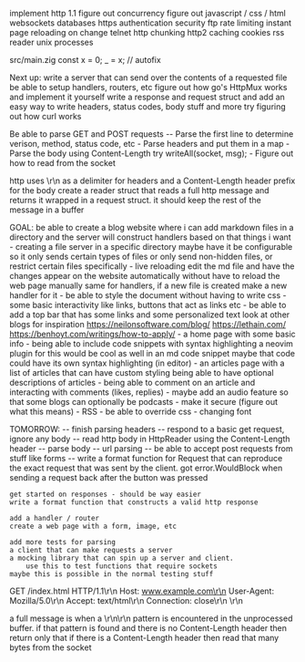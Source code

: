 implement http 1.1
figure out concurrency
figure out javascript / css / html
websockets
databases
https
authentication
security
ftp
rate limiting
instant page reloading on change
telnet
http chunking
http2
caching
cookies
rss reader
unix processes

src/main.zig
    const x = 0;
    _ = x; // autofix


Next up:
    write a server that can send over the contents of a requested file
    be able to setup handlers, routers, etc
    figure out how go's HttpMux works and implement it yourself
    write a response and request struct and add an easy way to 
    write headers, status codes, body stuff and more
    try figuring out how curl works

Be able to parse GET and POST requests
    -- Parse the first line to determine verison, method, status code, etc
    - Parse headers and put them in a map
    - Parse the body using Content-Length
    try writeAll(socket, msg);
    - Figure out how to read from the socket

http uses \r\n as a delimiter for headers and a Content-Length header prefix for the body
create a reader struct that reads a full http message and returns it
wrapped in a request struct. it should keep the rest of the message in a buffer

GOAL:
    be able to create a blog website where i can add markdown
    files in a directory and the server will construct handlers based on that
    things i want
        - creating a file server in a specific directory
            maybe have it be configurable so it only sends certain types of files
            or only send non-hidden files, or restrict certain files specifically
        - live reloading
            edit the md file and have the changes appear on the website automatically
            without have to reload the web page manually
            same for handlers, if a new file is created make a new handler for it
        - be able to style the document without having to write css
        - some basic interactivity like links, buttons that act as links etc
        - be able to add a top bar that has some links and some personalized text
            look at other blogs for inspiration
            https://neilonsoftware.com/blog/
            https://lethain.com/
            https://benhoyt.com/writings/how-to-apply/
        - a home page with some basic info
        - being able to include code snippets with syntax highlighting
            a neovim plugin for this would be cool as well
            in an md code snippet maybe that code could have its own syntax highlighting (in editor)
        - an articles page with a list of articles that can have custom styling
            being able to have optional descriptions of articles
        - being able to comment on an article and interacting with comments (likes, replies)
        - maybe add an audio feature so that some blogs can optionally be podcasts
        - make it secure (figure out what this means)
        - RSS
        - be able to override css
        - changing font

TOMORROW:
    -- finish parsing headers
    -- respond to a basic get request, ignore any body
    -- read http body in HttpReader using the Content-Length header
    -- parse body
    -- url parsing
    -- be able to accept post requests from stuff like forms
    -- write a format function for Request that can reproduce the exact request that was sent by the client.
    got error.WouldBlock when sending a request back after the button was pressed
    
    get started on responses - should be way easier
    write a format function that constructs a valid http response

    add a handler / router
    create a web page with a form, image, etc

    add more tests for parsing
    a client that can make requests a server
    a mocking library that can spin up a server and client.
        use this to test functions that require sockets
    maybe this is possible in the normal testing stuff


GET /index.html HTTP/1.1\r\n
Host: www.example.com\r\n
User-Agent: Mozilla/5.0\r\n
Accept: text/html\r\n
Connection: close\r\n
\r\n

a full message is when a \r\n\r\n pattern is encountered
in the unprocessed buffer. if that pattern is found
and there is no Content-Length header then return only that
if there is a Content-Length header then read that many bytes
from the socket

